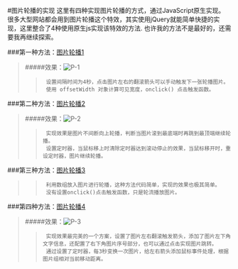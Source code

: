 #图片轮播的实现
		这里有四种实现图片轮播的方式，通过JavaScript原生实现。
		很多大型网站都会用到图片轮播这个特效，其实使用jQuery就能简单快捷的实现，这里整合了4种使用原生js实现该特效的方法.
		也许我的方法不是最好的，还需要我再继续探索。

###第一种方法：[图片轮播1](https://github.com/Lemon23/JavaScript/blob/master/图片轮播实现/图片轮播1.html)
>#####效果：![P-1](http://github.com/Lemon23/JavaScript/blob/master/pic/P-1.png "图片轮播1效果图")
>>		设置间隔时间为4秒，点击图片左右的翻滚箭头可以手动触发下一张轮播图片。
>>		使用 offsetWidth 对象计算可见宽度，onclick() 点击触发函数。

###第二种方法：[图片轮播2](https://github.com/Lemon23/JavaScript/blob/master/图片轮播实现/图片轮播2.html)
>#####效果：![P-2](http://github.com/Lemon23/JavaScript/blob/master/pic/P-2.png "图片轮播2效果图")
>>		实现效果是图片不间断向上轮播，判断当图片滚到最底端时再跳到最顶端继续轮播。
>>		设置定时器，当鼠标移上时清除定时器达到滚动停止的效果，当鼠标移开时，重设定时器，图片继续轮播。

###第三种方法：[图片轮播3](https://github.com/Lemon23/JavaScript/blob/master/图片轮播实现/图片轮播3.html)
>>		利用数组放入图片进行轮播，这种方法代码简单，实现的效果也极其简单。
>>		没有设置onclick()点击触发函数，只是轮流播放图片。

###第四种方法：[图片轮播4](https://github.com/Lemon23/JavaScript/blob/master/图片轮播实现/图片轮播4.html)
>#####效果：![P-3](http://github.com/Lemon23/JavaScript/blob/master/pic/P-4.png "图片轮播4效果图")
>>		实现效果最完美的一个方案，设置了图片左右翻滚触发箭头，添加了图片左下角文字信息，还配置了右下角图片序号部分，也可以通过点击实现图片跳转。
>>		通过设置了定时器，每3秒变换一次图片，给左右箭头添加鼠标事件处理，根据图片组相对当前移动距离。
